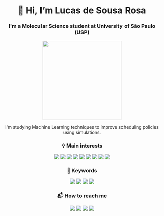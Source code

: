 <h1 align="center">👋 Hi, I’m Lucas de Sousa Rosa</h1>

<h3 align="center">I'm a Molecular Science student at University of São Paulo (USP)</h3>

<div align="center">
  <img src="chem_dog.gif" width="250"/>
  <p>I'm studying Machine Learning techniques to improve scheduling policies using simulations.</p>
</div>

<h3 align="center">💡 Main interests</h3>

<div align="center">
  <img src="https://img.shields.io/badge/C-00599C?style=for-the-badge&logo=c&logoColor=white"/>
  <img src="https://img.shields.io/badge/LaTeX-47A141?style=for-the-badge&logo=LaTeX&logoColor=white"/>
  <img src="https://img.shields.io/badge/Python-FFD43B?style=for-the-badge&logo=python&logoColor=blue"/>
  <img src="https://img.shields.io/badge/GIT-E44C30?style=for-the-badge&logo=git&logoColor=white"/>
  <img src="https://img.shields.io/badge/VSCode-0078D4?style=for-the-badge&logo=visual%20studio%20code&logoColor=white"/>
  <img src="https://img.shields.io/badge/VIM-%2311AB00.svg?&style=for-the-badge&logo=vim&logoColor=white"/>
  <img src="https://img.shields.io/badge/Linux-FCC624?style=for-the-badge&logo=linux&logoColor=black"/>
  <img src="https://img.shields.io/badge/Windows-0078D6?style=for-the-badge&logo=windows&logoColor=white"/>
  <img src="https://img.shields.io/badge/Android-3DDC84?style=for-the-badge&logo=android&logoColor=white"/>
</div>

<h3 align="center">🌱 Keywords</h3>

<div align="center">
  <img src="https://img.shields.io/badge/-High%20Performance%20Computing%20-blue?style=for-the-badge"/>
  <img src="https://img.shields.io/badge/-Parallel%20Processing-orange?style=for-the-badge"/>
  <img src="https://img.shields.io/badge/-Scheduling-yellow?style=for-the-badge"/>
  <img src="https://img.shields.io/badge/-Machine%20Learning-green?style=for-the-badge"/>
</div>

<h3 align="center">📬 How to reach me</h3>

<div align="center">
  <a href="mailto:roses.lucas@usp.br"><img src="https://img.shields.io/badge/Gmail-D14836?style=for-the-badge&logo=gmail&logoColor=white"/></a>
  <a href="http://lattes.cnpq.br/5033779011334208"><img src="https://img.shields.io/badge/-Lattes-blue?style=for-the-badge&logo=GitBook&logoColor=white&"/></a>
  <a href="https://github.com/fredgrub"><img src="https://img.shields.io/badge/GitHub-100000?style=for-the-badge&logo=github&logoColor=white"/></a>
  <a href="https://gitlab.com/firelessinaniree"><img src="https://img.shields.io/badge/GitLab-330F63?style=for-the-badge&logo=gitlab&logoColor=white"/></a>
</div>

<!---
fredgrub/fredgrub is a ✨ special ✨ repository because its `README.md` (this file) appears on your GitHub profile.
You can click the Preview link to take a look at your changes.
--->
